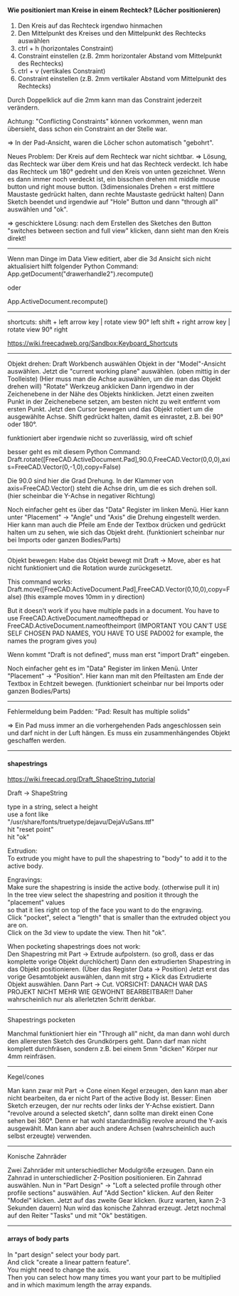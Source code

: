 #### Wie positioniert man Kreise in einem Rechteck? (Löcher positionieren)

1. Den Kreis auf das Rechteck irgendwo hinmachen
1. Den Mittelpunkt des Kreises und den Mittelpunkt des Rechtecks auswählen
1. ctrl + h (horizontales Constraint)
1. Constraint einstellen (z.B. 2mm horizontaler Abstand vom Mittelpunkt des Rechtecks)
1. ctrl + v (vertikales Constraint)
1. Constraint einstellen (z.B. 2mm vertikaler Abstand vom Mittelpunkt des Rechtecks)

Durch Doppelklick auf die 2mm kann man das Constraint jederzeit verändern.

Achtung: "Conflicting Constraints" können vorkommen, wenn man übersieht, dass schon ein Constraint an der Stelle war.


=> In der Pad-Ansicht, waren die Löcher schon automatisch "gebohrt".


Neues Problem: Der Kreis auf dem Rechteck war nicht sichtbar.
=> Lösung, das Rechteck war über dem Kreis und hat das Rechteck verdeckt.
Ich habe das Rechteck um 180° gedreht und den Kreis von unten gezeichnet.
Wenn es dann immer noch verdeckt ist, ein bisschen drehen mit middle mouse button und right mouse button.
(3dimensionales Drehen = erst mittlere Maustaste gedrückt halten, dann rechte Maustaste gedrückt halten)
Dann Sketch beendet und irgendwie auf "Hole" Button und dann "through all" auswählen und "ok".

=> geschicktere Lösung: nach dem Erstellen des Sketches den Button "switches between section and full view" klicken, dann sieht man den Kreis direkt!

---------------------------------------------------------------------------------------------------

Wenn man Dinge im Data View editiert, aber die 3d Ansicht sich nicht aktualisiert hilft folgender Python Command:
App.getDocument("drawerhandle2").recompute()

oder

App.ActiveDocument.recompute()

---------------------------------------------------------------------------------------------------

shortcuts:
shift + left arrow key   |   rotate view 90° left
shift + right arrow key   |   rotate view 90° right

https://wiki.freecadweb.org/Sandbox:Keyboard_Shortcuts

---------------------------------------------------------------------------------------------------

Objekt drehen:
Draft Workbench auswählen
Objekt in der "Model"-Ansicht auswählen.
Jetzt die "current working plane" auswählen. (oben mittig in der Toolleiste)
(Hier muss man die Achse auswählen, um die man das Objekt drehen will)
"Rotate" Werkzeug anklicken
Dann irgendwo in der Zeichenebene in der Nähe des Objekts hinklicken.
Jetzt einen zweiten Punkt in der Zeichenebene setzen, am besten nicht zu weit entfernt vom ersten Punkt.
Jetzt den Cursor bewegen und das Objekt rotiert um die ausgewählte Achse.
Shift gedrückt halten, damit es einrastet, z.B. bei 90° oder 180°.

funktioniert aber irgendwie nicht so zuverlässig, wird oft schief

besser geht es mit diesem Python Command:
Draft.rotate([FreeCAD.ActiveDocument.Pad],90.0,FreeCAD.Vector(0,0,0),axis=FreeCAD.Vector(0,-1,0),copy=False)

Die 90.0 sind hier die Grad Drehung.
In der Klammer von axis=FreeCAD.Vector() steht die Achse drin, um die es sich drehen soll. (hier scheinbar die Y-Achse in negativer Richtung)

Noch einfacher geht es über das "Data" Register im linken Menü.
Hier kann unter "Placement" -> "Angle" und "Axis" die Drehung eingestellt werden.
Hier kann man auch die Pfeile am Ende der Textbox drücken und gedrückt halten um zu sehen, wie sich das Objekt dreht.
(funktioniert scheinbar nur bei Imports oder ganzen Bodies/Parts)

---------------------------------------------------------------------------------------------------

Objekt bewegen:
Habe das Objekt bewegt mit Draft -> Move, aber es hat nicht funktioniert und die Rotation wurde zurückgesetzt.

This command works:
Draft.move([FreeCAD.ActiveDocument.Pad],FreeCAD.Vector(0,10,0),copy=False)
(this example moves 10mm in y direction)

But it doesn't work if you have multiple pads in a document.
You have to use FreeCAD.ActiveDocument.nameofthepad or FreeCAD.ActiveDocument.nameoftheimport
(IMPORTANT YOU CAN'T USE SELF CHOSEN PAD NAMES, YOU HAVE TO USE PAD002 for example, the names the program gives you)

Wenn kommt "Draft is not defined", muss man erst
"import Draft" eingeben.

Noch einfacher geht es im "Data" Register im linken Menü.
Unter "Placement" -> "Position".
Hier kann man mit den Pfeiltasten am Ende der Textbox in Echtzeit bewegen.
(funktioniert scheinbar nur bei Imports oder ganzen Bodies/Parts)

---------------------------------------------------------------------------------------------------

Fehlermeldung beim Padden:
"Pad: Result has multiple solids"

=> Ein Pad muss immer an die vorhergehenden Pads angeschlossen sein und darf nicht in der Luft hängen.
Es muss ein zusammenhängendes Objekt geschaffen werden.

---------------------------------------------------------------------------------------------------

#### shapestrings

https://wiki.freecad.org/Draft_ShapeString_tutorial

Draft -> ShapeString

type in a string, select a height\
use a font like\
"/usr/share/fonts/truetype/dejavu/DejaVuSans.ttf" \
hit "reset point" \
hit "ok"

Extrudion:\
To extrude you might have to pull the shapestring to "body" to add it to the active body.

Engravings:\
Make sure the shapestring is inside the active body. (otherwise pull it in)\
In the tree view select the shapestring and position it through the "placement" values \
so that it lies right on top of the face you want to do the engraving.\
Click "pocket", select a "length" that is smaller than the extruded object you are on.\
Click on the 3d view to update the view. Then hit "ok".

When pocketing shapestrings does not work:\
Den Shapestring mit Part -> Extrude aufpolstern. (so groß, dass er das komplette vorige Objekt durchlöchert)
Dann den extrudierten Shapestring in das Objekt positionieren. (Über das Register Data -> Position)
Jetzt erst das vorige Gesamtobjekt auswählen, dann mit strg + Klick das Extrudierte Objekt auswählen.
Dann Part -> Cut.
VORSICHT: DANACH WAR DAS PROJEKT NICHT MEHR WIE GEWOHNT BEARBEITBAR!!!
Daher wahrscheinlich nur als allerletzten Schritt denkbar.

---------------------------------------------------------------------------------------------------

Shapestrings pocketen

Manchmal funktioniert hier ein "Through all" nicht, da man dann wohl durch den allerersten Sketch des Grundkörpers geht.
Dann darf man nicht komplett durchfräsen, sondern z.B. bei einem 5mm "dicken" Körper nur 4mm reinfräsen.

---------------------------------------------------------------------------------------------------

Kegel/cones

Man kann zwar mit Part -> Cone einen Kegel erzeugen, den kann man aber nicht bearbeiten, da er nicht Part of the active Body ist.
Besser: Einen Sketch erzeugen, der nur rechts oder links der Y-Achse existiert.
Dann "revolve around a selected sketch", dann sollte man direkt einen Cone sehen bei 360°.
Denn er hat wohl standardmäßig revolve around the Y-axis ausgewählt.
Man kann aber auch andere Achsen (wahrscheinlich auch selbst erzeugte) verwenden.

---------------------------------------------------------------------------------------------------

Konische Zahnräder

Zwei Zahnräder mit unterschiedlicher Modulgröße erzeugen.
Dann ein Zahnrad in unterschiedlicher Z-Position positionieren.
Ein Zahnrad auswählen.
Nun in "Part Design" -> "Loft a selected profile through other profile sections" auswählen.
Auf "Add Section" klicken.
Auf den Reiter "Model" klicken.
Jetzt auf das zweite Gear klicken. (kurz warten, kann 2-3 Sekunden dauern)
Nun wird das konische Zahnrad erzeugt.
Jetzt nochmal auf den Reiter "Tasks" und mit "Ok" bestätigen.

---

#### arrays of body parts

In "part design" select your body part.\
And click "create a linear pattern feature".\
You might need to change the axis.\
Then you can select how many times you want your part to be multiplied\
and in which maximum length the array expands.
